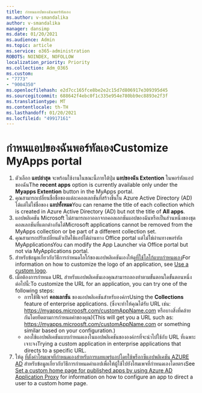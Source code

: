 ```yaml
---
title: กำหนแอปของฉันพอร์ทัลเอง
ms.author: v-smandalika
author: v-smandalika
manager: dansimp
ms.date: 01/20/2021
ms.audience: Admin
ms.topic: article
ms.service: o365-administration
ROBOTS: NOINDEX, NOFOLLOW
localization_priority: Priority
ms.collection: Adm_O365
ms.custom:
- "7773"
- "9004350"
ms.openlocfilehash: e2d7cc165fce8be2e2c15d7d806917e309395d45
ms.sourcegitcommit: 688642f4ebc0f1c335e954e780bb9ec8893e2f3f
ms.translationtype: MT
ms.contentlocale: th-TH
ms.lasthandoff: 01/20/2021
ms.locfileid: "49917161"
---
```

# <a name="customize-myapps-portal"></a><span data-ttu-id="5a993-102">กำหนแอปของฉันพอร์ทัลเอง</span><span class="sxs-lookup"><span data-stu-id="5a993-102">Customize MyApps portal</span></span>

1. <span data-ttu-id="5a993-103">ตัวเลือก **แอปล่าสุด** จะพร้อมใช้งานในขณะนี้ภายใต้ปุ่ม **แอปของฉัน Extention** ในพอร์ทัลแอปของฉัน</span><span class="sxs-lookup"><span data-stu-id="5a993-103">The **recent apps** option is currently available only under the **Myapps Extention** button in the MyApps portal.</span></span>
2. <span data-ttu-id="5a993-104">คุณสามารถเปลี่ยนชื่อชื่อของแต่ละคอลเลกชันที่สร้างขึ้นใน Azure Active Directory (AD) ได้แต่ไม่ใช่ชื่อของ **แอปทั้งหมด**</span><span class="sxs-lookup"><span data-stu-id="5a993-104">You can rename the title of each collection which is created in Azure Active Directory (AD) but not the title of **All apps**.</span></span>
3. <span data-ttu-id="5a993-105">แอปพลิเคชัน Microsoft ไม่สามารถเอาออกจากคอลเลกชันแอปของฉันหรือเป็นส่วนหนึ่งของชุดคอลเลกชันที่แตกต่างกันได้</span><span class="sxs-lookup"><span data-stu-id="5a993-105">Microsoft applications cannot be removed from the MyApps collection or be part of a different collection set.</span></span>
4. <span data-ttu-id="5a993-106">คุณสามารถปรับเปลี่ยนตัวเปิดใช้แอปได้ผ่านทาง Office portal แต่ไม่ใช่ผ่านทางพอร์ทัล MyApplications</span><span class="sxs-lookup"><span data-stu-id="5a993-106">You can modify the App Launcher via Office portal but not via MyApplications portal.</span></span>
5. <span data-ttu-id="5a993-107">สำหรับข้อมูลเกี่ยวกับวิธีการกำหนดโลโก้ของแอปพลิเคชันเองให้ดู[ที่ใช้โลโก้แบบกำหนดเอง](https://docs.microsoft.com/azure/active-directory/manage-apps/add-application-portal-configure#use-a-custom-logo)</span><span class="sxs-lookup"><span data-stu-id="5a993-107">For information on how to customize the logo of an application, see [Use a custom logo](https://docs.microsoft.com/azure/active-directory/manage-apps/add-application-portal-configure#use-a-custom-logo).</span></span>
6. <span data-ttu-id="5a993-108">เมื่อต้องการกำหนด URL สำหรับแอปพลิเคชันเองคุณสามารถลองทำตามขั้นตอนใดขั้นตอนหนึ่งต่อไปนี้:</span><span class="sxs-lookup"><span data-stu-id="5a993-108">To customize the URL for an application, you can try one of the following steps:</span></span>
    - <span data-ttu-id="5a993-109">การใช้ฟีเจอร์ **คอลเลกชัน** ของแอปพลิเคชันสำหรับองค์กร</span><span class="sxs-lookup"><span data-stu-id="5a993-109">Using the **Collections** feature of enterprise applications.</span></span> <span data-ttu-id="5a993-110">(ซึ่งจะทำให้คุณได้รับ URL เช่น: https://myapps.microosft.com/customAppName.com หรือบางสิ่งที่คล้ายกันโดยยึดตามการกำหนดค่าของคุณ)</span><span class="sxs-lookup"><span data-stu-id="5a993-110">(This will get you a URL such as: https://myapps.microosft.com/customAppName.com or something similar based on your configuration.)</span></span>
    - <span data-ttu-id="5a993-111">ลองใช้แอปพลิเคชันแบบกำหนดเองในแอปพลิเคชันขององค์กรที่จะนำไปใช้กับ URL ที่เฉพาะเจาะจง</span><span class="sxs-lookup"><span data-stu-id="5a993-111">Trying a custom application in enterprise applications that directs to a specific URL.</span></span>
7. <span data-ttu-id="5a993-112">ให้ดู [ที่ตั้งค่าโฮมเพจที่กำหนดเองสำหรับการเผยแพร่แอปโดยใช้พร็อกซีแอปพลิเคชัน AZURE AD](https://docs.microsoft.com/azure/active-directory/manage-apps/application-proxy-configure-custom-home-page) สำหรับข้อมูลเกี่ยวกับวิธีการกำหนดค่าแอปเพื่อให้ผู้ใช้ไปยังโฮมเพจที่กำหนดเองโดยตรง</span><span class="sxs-lookup"><span data-stu-id="5a993-112">See [Set a custom home page for published apps by using Azure AD Application Proxy](https://docs.microsoft.com/azure/active-directory/manage-apps/application-proxy-configure-custom-home-page) for information on how to configure an app to direct a user to a custom home page.</span></span>
